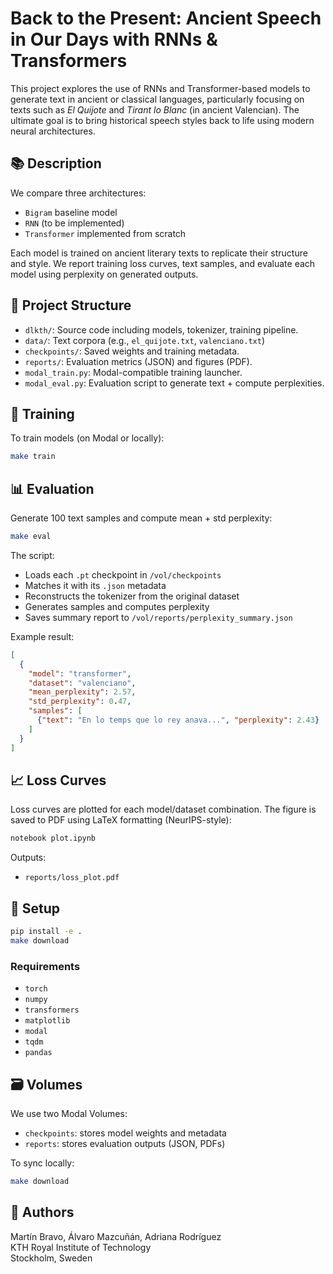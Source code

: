 # Back to the Present: Ancient Speech in Our Days with RNNs & Transformers

This project explores the use of RNNs and Transformer-based models to generate text in ancient or classical languages, particularly focusing on texts such as *El Quijote* and *Tirant lo Blanc* (in ancient Valencian). The ultimate goal is to bring historical speech styles back to life using modern neural architectures.

## 📚 Description

We compare three architectures:

- `Bigram` baseline model
- `RNN` (to be implemented)
- `Transformer` implemented from scratch

Each model is trained on ancient literary texts to replicate their structure and style. We report training loss curves, text samples, and evaluate each model using perplexity on generated outputs.

## 📁 Project Structure

- `dlkth/`: Source code including models, tokenizer, training pipeline.
- `data/`: Text corpora (e.g., `el_quijote.txt`, `valenciano.txt`)
- `checkpoints/`: Saved weights and training metadata.
- `reports/`: Evaluation metrics (JSON) and figures (PDF).
- `modal_train.py`: Modal-compatible training launcher.
- `modal_eval.py`: Evaluation script to generate text + compute perplexities.

## 🧪 Training

To train models (on Modal or locally):

```bash
make train
```

## 📊 Evaluation

Generate 100 text samples and compute mean + std perplexity:

```bash
make eval
```

The script:
- Loads each `.pt` checkpoint in `/vol/checkpoints`
- Matches it with its `.json` metadata
- Reconstructs the tokenizer from the original dataset
- Generates samples and computes perplexity
- Saves summary report to `/vol/reports/perplexity_summary.json`

Example result:

```json
[
  {
    "model": "transformer",
    "dataset": "valenciano",
    "mean_perplexity": 2.57,
    "std_perplexity": 0.47,
    "samples": [
      {"text": "En lo temps que lo rey anava...", "perplexity": 2.43}
    ]
  }
]
```

## 📈 Loss Curves

Loss curves are plotted for each model/dataset combination. The figure is saved to PDF using LaTeX formatting (NeurIPS-style):

```bash
notebook plot.ipynb
```

Outputs:

- `reports/loss_plot.pdf`

## 💾 Setup

```bash
pip install -e .
make download
```

### Requirements
- `torch`
- `numpy`
- `transformers`
- `matplotlib`
- `modal`
- `tqdm`
- `pandas`

## 🗃 Volumes

We use two Modal Volumes:

- `checkpoints`: stores model weights and metadata
- `reports`: stores evaluation outputs (JSON, PDFs)

To sync locally:

```bash
make download
```

## 👥 Authors

Martín Bravo, Álvaro Mazcuñán, Adriana Rodríguez  
KTH Royal Institute of Technology  
Stockholm, Sweden
